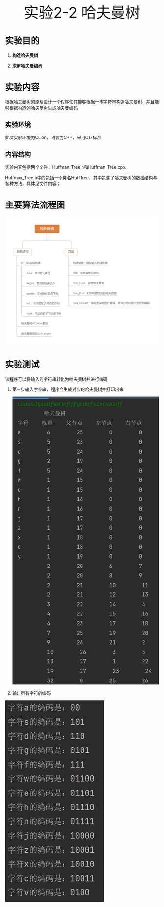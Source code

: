 <center><font size=7>实验2-2 哈夫曼树</font></center>

# 实验目的

1. **构造哈夫曼树**

2. **求解哈夫曼编码**

# 实验内容

根据哈夫曼树的原理设计一个程序使其能够根据一串字符串构造哈夫曼树，并且能够根据构造的哈夫曼树生成哈夫曼编码

## 实验环境

此次实验环境为CLion，语言为C++，采用C17标准

## 内容结构

实验内容包括两个文件：Huffman_Tree.h和Huffman_Tree.cpp.

Huffman_Tree.h中的包括一个类名HuffTree，其中包含了哈夫曼树的数据结构与各种方法，具体见文件内容；

# 主要算法流程图

![](Src/哈夫曼树.png)



# 实验测试

该程序可以将输入的字符串转化为哈夫曼树并进行编码

1. 第一步输入字符串，程序会生成对应的哈夫曼树并打印出来

    ![image-20211107235038708](./Src/image-20211107235038708.png)

2. 输出所有字符的编码

![image-20211107235243850](Src/image-20211107235243850.png)
